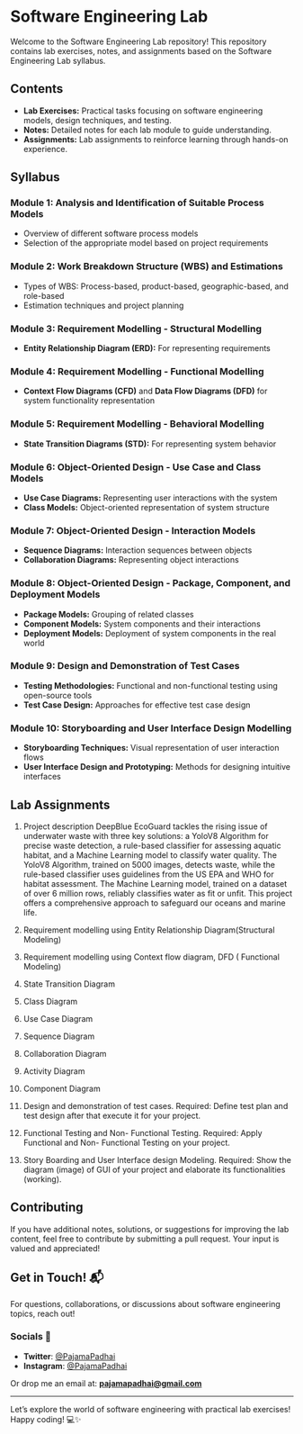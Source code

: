 # Software Engineering Lab

Welcome to the Software Engineering Lab repository! This repository contains lab exercises, notes, and assignments based on the Software Engineering Lab syllabus.

## Contents

- **Lab Exercises:** Practical tasks focusing on software engineering models, design techniques, and testing.
- **Notes:** Detailed notes for each lab module to guide understanding.
- **Assignments:** Lab assignments to reinforce learning through hands-on experience.

## Syllabus

### Module 1: Analysis and Identification of Suitable Process Models
- Overview of different software process models
- Selection of the appropriate model based on project requirements

### Module 2: Work Breakdown Structure (WBS) and Estimations
- Types of WBS: Process-based, product-based, geographic-based, and role-based
- Estimation techniques and project planning

### Module 3: Requirement Modelling - Structural Modelling
- **Entity Relationship Diagram (ERD):** For representing requirements

### Module 4: Requirement Modelling - Functional Modelling
- **Context Flow Diagrams (CFD)** and **Data Flow Diagrams (DFD)** for system functionality representation

### Module 5: Requirement Modelling - Behavioral Modelling
- **State Transition Diagrams (STD):** For representing system behavior

### Module 6: Object-Oriented Design - Use Case and Class Models
- **Use Case Diagrams:** Representing user interactions with the system
- **Class Models:** Object-oriented representation of system structure

### Module 7: Object-Oriented Design - Interaction Models
- **Sequence Diagrams:** Interaction sequences between objects
- **Collaboration Diagrams:** Representing object interactions

### Module 8: Object-Oriented Design - Package, Component, and Deployment Models
- **Package Models:** Grouping of related classes
- **Component Models:** System components and their interactions
- **Deployment Models:** Deployment of system components in the real world

### Module 9: Design and Demonstration of Test Cases
- **Testing Methodologies:** Functional and non-functional testing using open-source tools
- **Test Case Design:** Approaches for effective test case design

### Module 10: Storyboarding and User Interface Design Modelling
- **Storyboarding Techniques:** Visual representation of user interaction flows
- **User Interface Design and Prototyping:** Methods for designing intuitive interfaces

## Lab Assignments

1. Project description
   DeepBlue EcoGuard tackles the rising issue of underwater waste with three key solutions: a YoloV8 Algorithm for precise waste detection, a rule-based 
    classifier for assessing aquatic habitat, and a Machine Learning model to classify water quality. The YoloV8 Algorithm, trained on 5000 images, detects         waste, while the rule-based classifier uses guidelines from the US EPA and WHO for habitat assessment. The Machine Learning model, trained on a dataset         of over 6 million rows, reliably classifies water as fit or unfit. This project offers a comprehensive approach to safeguard our oceans and marine life.

2.  Requirement modelling using Entity Relationship Diagram(Structural Modeling)

3. Requirement modelling using Context flow diagram, DFD ( Functional Modeling)

4. State Transition Diagram

5. Class Diagram

6. Use Case Diagram

7. Sequence Diagram

8. Collaboration Diagram

9. Activity Diagram

10. Component Diagram

11. Design and demonstration of test cases. Required: Define test plan and test design after that execute it for your project.

12. Functional Testing and Non- Functional Testing. Required: Apply Functional and Non- Functional Testing on your project.

13. Story Boarding and User Interface design Modeling. Required: Show the diagram (image) of GUI of your project and elaborate its functionalities
(working).



## Contributing

If you have additional notes, solutions, or suggestions for improving the lab content, feel free to contribute by submitting a pull request. Your input is valued and appreciated!

## Get in Touch! 📬

For questions, collaborations, or discussions about software engineering topics, reach out!

### Socials 📱

- **Twitter**: [@PajamaPadhai](https://twitter.com/PajamaPadhai)
- **Instagram**: [@PajamaPadhai](https://instagram.com/PajamaPadhai)

Or drop me an email at: **pajamapadhai@gmail.com**

---

Let’s explore the world of software engineering with practical lab exercises! Happy coding! 💻✨
